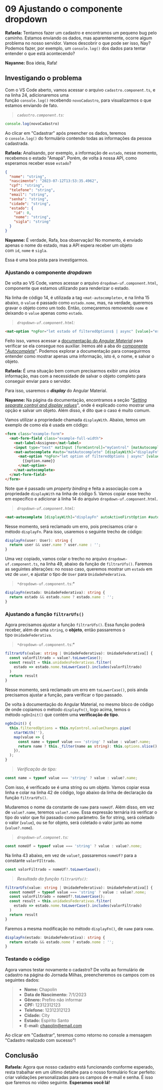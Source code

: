 # 09 Ajustando o componente dropdown

**Rafaela:** Tentamos fazer um cadastro e encontramos um pequeno bug pelo caminho. Estamos enviando os dados, mas aparentemente, ocorre algum problema no nosso servidor. Vamos descobrir o que pode ser isso, Nay? Podemos fazer, por exemplo, um `console.log()` dos dados para tentar entender o que está acontecendo?

**Nayanne:** Boa ideia, Rafa!

## Investigando o problema

Com o VS Code aberto, vamos acessar o arquivo `cadastro.component.ts`, e na linha 24, adicionaremos uma função `console.log()` recebendo `novoCadastro`, para visualizarmos o que estamos enviando de fato.

> _`cadastro.component.ts`:_

```ts
console.log(novoCadastro)
```

Ao clicar em "Cadastrar" após preencher os dados, teremos o `console.log()` do formulário contendo todas as informações da pessoa cadastrada.

**Rafaela:** Analisando, por exemplo, a informação de `estado`, nesse momento, recebemos o estado "Amapá". Porém, de volta à nossa API, como esperamos receber esse `estado`?

```json
{
  "nome": "string",
  "nascimento": "2023-07-12T13:53:35.4962",
  "cpf": "string",
  "telefone": "string",
  "email": "string",
  "senha": "string",
  "cidade": "string",
  "estado": {
    "id": 0,
    "nome": "string",
    "sigla": "string"
  }
}
```

**Nayanne:** É verdade, Rafa, boa observação! No momento, é enviado apenas o nome do estado, mas a API espera receber um objeto com `id`, `nome` e `sigla`.

Essa é uma boa pista para investigarmos.

### Ajustando o componente _dropdown_

De volta ao VS Code, vamos acessar o arquivo `dropdown-uf.component.html`, componente que estamos utilizando para renderizar o estado.

Na linha de código 14, é utilizada a tag `<mat-autocomplete>`, e na linha 15 abaixo, o `value` é passado como `estado.nome`, mas, na verdade, queremos gravar o objeto como um todo. Então, começaremos removendo `nome` e deixando o `value` apenas como `estado`.

> _`dropdown-uf.component.html`:_

```html
<mat-option *ngFor="let estado of filteredOptions$ | async" [value]="estado">
```

Feito isso, vamos acessar a [documentação do _Angular Material_](https://material.angular.io/) para verificar se ela consegue nos auxiliar. Iremos até a aba do [componente "_Autocomplete_](https://material.angular.io/components/autocomplete/overview)". Podemos explorar a documentação para conseguirmos entender como mostrar apenas uma informação, isto é, o nome, e salvar o objeto.

**Rafaela:** É uma situação bem comum precisarmos exibir uma única informação, mas com a necessidade de salvar o objeto completo para conseguir enviar para o servidor.

Para isso, usaremos o _**display**_ do Angular Material.

**Nayanne:** Na página da documentação, encontramos a seção "[_Setting separate control and display values_](https://material.angular.io/components/autocomplete/overview#setting-separate-control-and-display-values)", onde é explicado como mostrar uma opção e salvar um objeto. Além disso, é dito que o caso é muito comum.

Vamos utilizar a propriedade chamada `displayWith`. Abaixo, temos um exemplo de como ela é usada em código:

```html
<form class="example-form">
  <mat-form-field class="example-full-width">
    <mat-label>Assignee</mat-label>
    <input type="text" matInput [formControl]="myControl" [matAutocomplete]="auto">
    <mat-autocomplete #auto="matAutocomplete" [displayWith]="displayFn">
      <mat-option *ngFor="let option of filteredOptions | async" [value]="option">
        {{option.name}}
      </mat-option>
    </mat-autocomplete>
  </mat-form-field>
</form>
```

Note que é passado um _property binding_ e feita a associação com a propriedade `displayWith` na linha de código 5. Vamos copiar esse trecho em específico e adicionar à linha 14 do arquivo `dropdown-uf.component.html`.

> _`dropdown-uf.component.html`:_

```html
<mat-autocomplete [displayWith]="displayFn" autoActiveFirstOption #auto="matAutocomplete">
```

Nesse momento, será reclamado um erro, pois precisamos criar o método `displayFn`. Para isso, usaremos o seguinte trecho de código:

```ts
displayFn(user: User): string {
  return user && user.name ? user.name : '';
}
```

Uma vez copiado, vamos colar o trecho no arquivo `dropdown-uf.component.ts`, na linha 49, abaixo da função de `filtrarUfs()`. Faremos as seguintes alterações: no nosso caso, queremos mostrar um `estado` em vez de `user`, e ajustar o tipo de `User` para `UnidadeFederativa`.

> `*dropdown-uf.component.ts`:*

```ts
displayFn(estado: UnidadeFederativa): string {
  return estado && estado.name ? estado.name : '';
}
```

### Ajustando a função `filtrarUfs()`

Agora precisamos ajustar a função `filtrarUfs()`. Essa função poderá receber, além de uma `string`, o **objeto**, então passaremos o tipo `UnidadeFederativa`.

> `*dropdown-uf.component.ts`:*

```ts
filtrarUfs(value: string | UnidadeFederativa): UnidadeFederativa[] {
  const valorFiltrado = value?.toLowerCase();
  const result = this.unidadesFederativas.filter(
    estado => estado.nome.toLowerCase().includes(valorFiltrado)
  )
  return result
}
```

Nesse momento, será reclamado um erro em `toLowerCase()`, pois ainda precisamos ajustar a função, para verificar o tipo passado.

De volta à documentação do Angular Material, no mesmo bloco de código de onde copiamos o método `displayFn()`, logo acima, temos o método `ngOnInit()` que contém uma **verificação de tipo**.

```ts
ngOnInit() {
  this.filteredOptions = this.myControl.valueChanges.pipe( 
    startWith(''),
    map(value => {
      const name = typeof value === 'string' ? value : value?.name;
      return name ? this._filter(name as string): this.options.slice();
    }),
  );
}
```

> _Verificação de tipo:_

```ts
const name = typeof value === 'string' ? value : value?.name;
```

Com isso, é verificado se é uma string ou um objeto. Vamos copiar essa linha e colar na linha 42 de código, logo abaixo da linha de declaração da função `filtrarUfs()`.

Mudaremos o nome da constante de `name` para `nomeUf`. Além disso, em vez de `value?.name`, teremos `value?.nome`. Essa expressão ternária irá verificar o tipo do valor que foi passado como parâmetro. Se for string, será coletado o valor (`value`), ou se for objeto, será coletado o valor junto ao nome (`value?.nome`).

> _`dropdown-uf.componet.ts`:_

```ts
const nomeUf = typeof value === 'string' ? value : value?.nome;
```

Na linha 43 abaixo, em vez de `value?`, passaremos `nomeUf?` para a constante `valorFIltrado`.

```ts
const valorFiltrado = nomeUf?.toLowerCase();
```

> _Resultado da função `filtrarUfs()`:_

```ts
filtrarUfs(value: string | UnidadeFederativa): UnidadeFederativa[] {
  const nomeUf = typeof value === 'string' ? value : value?.nome;
  const valorFiltrado = nomeUf?.toLowerCase();
  const result = this.unidadesFederativas.filter(
    estado => estado.nome.toLowerCase().includes(valorFiltrado)
  )
  return result
}
```

Faremos a mesma modificação no método `displayFn()`, de `name` para `nome`.

```ts
displayFn(estado: UnidadeFederativa): string {
  return estado && estado.nome ? estado.nome : '';
}
```

### Testando o código

Agora vamos testar novamente o cadastro? De volta ao formulário de cadastro na página do Jornada Milhas, preencheremos os campos com os seguintes dados:

> - **Nome:** Chapolin
> - **Data de Nascimento:** 7/1/2023
> - **Gênero:** Prefiro não informar
> - **CPF:** 12312312123
> - **Telefone:** 12312312123
> - **Cidade:** City
> - **Estado:** Espírito Santo
> - **E-mail:** chapolin@email.com

Ao clicar em "Cadastrar", teremos como retorno no console a mensagem "Cadastro realizado com sucesso"!

## Conclusão

**Rafaela:** Agora que nosso cadastro está funcionando conforme esperado, resta trabalhar em um último detalhe para o nosso formulário ficar perfeito: criar validações personalizadas para os campos de e-mail e senha. É isso que faremos no vídeo seguinte. **Esperamos você lá!**